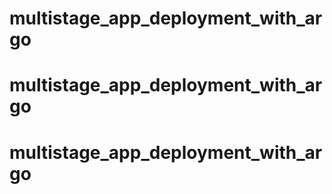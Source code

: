 # multistage_app_deployment_with_argo
# multistage_app_deployment_with_argo
# multistage_app_deployment_with_argo
